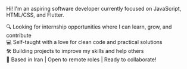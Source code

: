 Hi! I'm an aspiring software developer currently focused on JavaScript, HTML/CSS, and Flutter.

🔍 Looking for internship opportunities where I can learn, grow, and contribute  
💻 Self-taught with a love for clean code and practical solutions  
🛠️ Building projects to improve my skills and help others  
📍 Based in Iran | Open to remote roles | Ready to collaborate!
